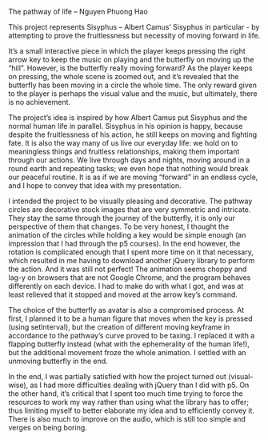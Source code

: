The pathway of life – Nguyen Phuong Hao

This project represents Sisyphus – Albert Camus’ Sisyphus in particular - by attempting to prove the fruitlessness but necessity of moving forward in life. 

It’s a small interactive piece in which the player keeps pressing the right arrow key to keep the music on playing and the butterfly on moving up the “hill”. However, is the butterfly really moving forward? As the player keeps on pressing, the whole scene is zoomed out, and it’s revealed that the butterfly has been moving in a circle the whole time. The only reward given to the player is perhaps the visual value and the music, but ultimately, there is no achievement.

The project’s idea is inspired by how Albert Camus put Sisyphus and the normal human life in parallel. Sisyphus in his opinion is happy, because despite the fruitlessness of his action, he still keeps on moving and fighting fate. It is also the way many of us live our everyday life: we hold on to meaningless things and fruitless relationships, making them important through our actions. We live through days and nights, moving around in a round earth and repeating tasks; we even hope that nothing would break our peaceful routine. It is as if we are moving “forward” in an endless cycle, and I hope to convey that idea with my presentation.

I intended the project to be visually pleasing and decorative. The pathway circles are decorative stock images that are very symmetric and intricate. They stay the same through the journey of the butterfly, it is only our perspective of them that changes. To be very honest, I thought the animation of the circles while holding a key would be simple enough (an impression that I had through the p5 courses). In the end however, the rotation is complicated enough that I spent more time on it that necessary, which resulted in me having to download another jQuery library to perform the action. And it was still not perfect! The animation seems choppy and lag-y on browsers that are not Google Chrome, and the program behaves differently on each device. I had to make do with what I got, and was at least relieved that it stopped and moved at the arrow key’s command.

The choice of the butterfly as avatar is also a compromised process. At first, I planned it to be a human figure that moves when the key is pressed (using setInterval), but the creation of different moving keyframe in accordance to the pathway’s curve proved to be taxing. I replaced it with a flapping butterfly instead (what with the ephemerality of the human life!), but the additional movement froze the whole animation. I settled with an unmoving butterfly in the end.

In the end, I was partially satisfied with how the project turned out (visual-wise), as I had more difficulties dealing with jQuery than I did with p5. On the other hand, it’s critical that I spent too much time trying to force the resources to work my way rather than using what the library has to offer; thus limiting myself to better elaborate my idea and to efficiently convey it. There is also much to improve on the audio, which is still too simple and verges on being boring.
